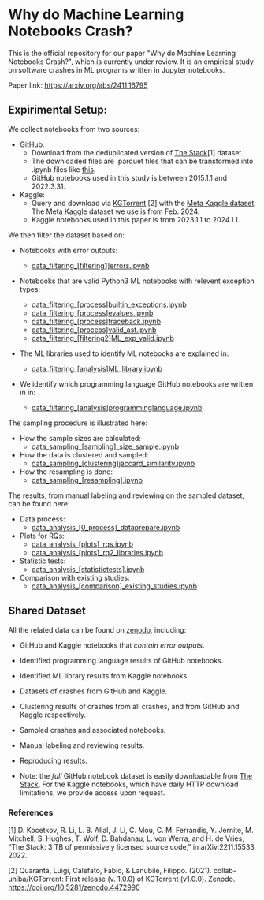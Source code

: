 # Why do Machine Learning Notebooks Crash?

This is the official repository for our paper "Why do Machine Learning Notebooks Crash?", which is currently under review.
It is an empirical study on software crashes in ML programs written in Jupyter notebooks.

Paper link: https://arxiv.org/abs/2411.16795


## Expirimental Setup:

We collect notebooks from two sources:
* GitHub:
    + Download from the deduplicated version of [The Stack](https://huggingface.co/datasets/bigcode/the-stack-dedup/tree/main/data/jupyter-notebook)[1] dataset. 
    + The downloaded files are .parquet files that can be transformed into .ipynb files like [this](./nbdata_github_thestack/parquet_to_nbs.ipynb).
    + GitHub notebooks used in this study is between 2015.1.1 and 2022.3.31.
* Kaggle:
    + Query and download via [KGTorrent](https://github.com/collab-uniba/KGTorrent) [2] with the [Meta Kaggle dataset](https://www.kaggle.com/datasets/kaggle/meta-kaggle). The Meta Kaggle dataset we use is from Feb. 2024.
    + Kaggle notebooks used in this paper is from 2023.1.1 to 2024.1.1.

We then filter the dataset based on:
* Notebooks with error outputs:
    + [data_filtering_[filtering1]errors.ipynb](./data_filtering_[filtering1]errors.ipynb)
* Notebooks that are valid Python3 ML notebooks with relevent exception types:
    + [data_filtering_[process]builtin_exceptions.ipynb](./data_filtering_[process]builtin_exceptions.ipynb)
    + [data_filtering_[process]evalues.ipynb](./data_filtering_[process]evalues.ipynb)
    + [data_filtering_[process]traceback.ipynb](./data_filtering_[process]traceback.ipynb)
    + [data_filtering_[process]valid_ast.ipynb](./data_filtering_[process]valid_ast.ipynb)
    + [data_filtering_[filtering2]ML_exp_valid.ipynb](./data_filtering_[filtering2]ML_exp_valid.ipynb)

* The ML libraries used to identify ML notebooks are explained in:
    + [data_filtering_[analysis]ML_library.ipynb](./data_filtering_[analysis]ML_library.ipynb)

* We identify which programming language GitHub notebooks are written in in:
    + [data_filtering_[analysis]programminglanguage.ipynb](./data_filtering_[analysis]programminglanguage.ipynb)

The sampling procedure is illustrated here:
* How the sample sizes are calculated:
    + [data_sampling_[sampling]_size_sample.ipynb](./data_sampling_[sampling]_size_sample.ipynb)
* How the data is clustered and sampled:
    + [data_sampling_[clustering]jaccard_similarity.ipynb](./data_sampling_[clustering]jaccard_similarity.ipynb)
* How the resampling is done:
    + [data_sampling_[resampling].ipynb](./data_sampling_[resampling].ipynb)

The results, from manual labeling and reviewing on the sampled dataset, can be found here:
* Data process:
    + [data_analysis_[0_process]_dataprepare.ipynb](./data_analysis_[0_process]_dataprepare.ipynb)
* Plots for RQs:
    + [data_analysis_[plots]_rqs.ipynb](./data_analysis_[plots]_rqs.ipynb)
    + [data_analysis_[plots]_rq2_libraries.ipynb](./data_analysis_[plots]_rq2_libraries.ipynb)
* Statistic tests:
    + [data_analysis_[statistictests].ipynb](./data_analysis_[statistictests].ipynb)
* Comparison with existing studies:
    + [data_analysis_[comparison]_existing_studies.ipynb](./data_analysis_[comparison]_existing_studies.ipynb)

## Shared Dataset
All the related data can be found on [zenodo](https://doi.org/10.5281/zenodo.14070487), including:
* GitHub and Kaggle notebooks that *contain error outputs*.
* Identified programming language results of GitHub notebooks.
* Identified ML library results from Kaggle notebooks.
* Datasets of crashes from GitHub and Kaggle.
* Clustering results of crashes from all crashes, and from GitHub and Kaggle respectively.
* Sampled crashes and associated notebooks.
* Manual labeling and reviewing results.
* Reproducing results.

* Note: the *full* GitHub notebook dataset is easily downloadable from [The Stack](https://huggingface.co/datasets/bigcode/the-stack-dedup/tree/main/data/jupyter-notebook), For the Kaggle notebooks, which have daily HTTP download limitations, we provide access upon request.

### References
[1] D. Kocetkov, R. Li, L. B. Allal, J. Li, C. Mou, C. M. Ferrandis, Y. Jernite, M. Mitchell, S. Hughes, T. Wolf, D. Bahdanau, L. von Werra, and H. de Vries, “The Stack: 3 TB of permissively licensed source code,” in arXiv:2211.15533, 2022.

[2] Quaranta, Luigi, Calefato, Fabio, & Lanubile, Filippo. (2021). collab-uniba/KGTorrent: First release (v. 1.0.0) of KGTorrent (v1.0.0). Zenodo. https://doi.org/10.5281/zenodo.4472990

